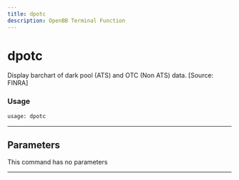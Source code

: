 ```yaml
---
title: dpotc
description: OpenBB Terminal Function
---
```


# dpotc

Display barchart of dark pool (ATS) and OTC (Non ATS) data. [Source: FINRA]

### Usage

```python
usage: dpotc
```

---

## Parameters

This command has no parameters

---


